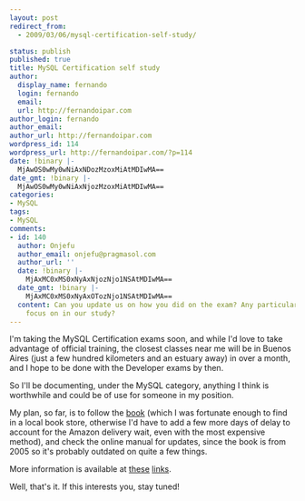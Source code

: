 ```yaml
---
layout: post
redirect_from:
  - 2009/03/06/mysql-certification-self-study/

status: publish
published: true
title: MySQL Certification self study
author:
  display_name: fernando
  login: fernando
  email: 
  url: http://fernandoipar.com
author_login: fernando
author_email: 
author_url: http://fernandoipar.com
wordpress_id: 114
wordpress_url: http://fernandoipar.com/?p=114
date: !binary |-
  MjAwOS0wMy0wNiAxNDozMzoxMiAtMDIwMA==
date_gmt: !binary |-
  MjAwOS0wMy0wNiAxNjozMzoxMiAtMDIwMA==
categories:
- MySQL
tags:
- MySQL
comments:
- id: 140
  author: Onjefu
  author_email: onjefu@pragmasol.com
  author_url: ''
  date: !binary |-
    MjAxMC0xMS0xNyAxNjozNjo1NSAtMDIwMA==
  date_gmt: !binary |-
    MjAxMC0xMS0xNyAxOTozNjo1NSAtMDIwMA==
  content: Can you update us on how you did on the exam? Any particular areas we should
    focus on in our study?
---
```

<p>I'm taking the MySQL Certification exams soon, and while I'd love to take advantage of official training, the closest classes near me will be in Buenos Aires (just a few hundred kilometers and an estuary away) in over a month, and I hope to be done with the Developer exams by then.</p>
<p>So I'll be documenting, under the MySQL category, anything I think is worthwhile and could be of use for someone in my position.</p>
<p>My plan, so far, is to follow the <a title="MySQL Certification Study Guide" href="http://www.amazon.com/MySQL-Certification-Study-Guide-Press/dp/0672328127/ref=pd_bbs_sr_1?ie=UTF8&amp;s=books&amp;qid=1236356104&amp;sr=8-1">book</a> (which I was fortunate enough to find in a local book store, otherwise I'd have to add a few more days of delay to account for the Amazon delivery wait, even with the most expensive method), and check the online manual for updates, since the book is from 2005 so it's probably outdated on quite a few things.</p>
<p>More information is available at <a title="MySQL Certification candidate guide : Preparing for the exams" href="http://www.mysql.com/certification/candguide.html#t13">these</a> <a title="MySQL Certification candidate guide : The Developer exams" href="http://www.mysql.com/certification/candguide.html#t26">links</a>.</p>
<p>Well, that's it. If this interests you, stay tuned!</p>
